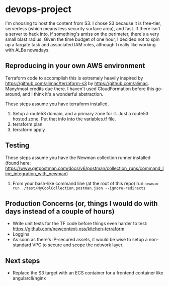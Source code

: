 # devops-project

I'm choosing to host the content from S3. I chose S3 because it is free-tier, serverless (which means less security surface area), and fast. If there isn't a server to hack into, if something's amiss on the perimeter, there's a very small blast radius. Given the time budget of one hour, I decided not to spin up a fargate task and associated IAM roles, although I really like working with ALBs nowadays.

## Reproducing in your own AWS environment

Terraform code to accomplish this is extremely heavily inspired by https://github.com/alimac/terraform-s3 by https://github.com/alimac. Many/most credits due there. I haven't used CloudFormation before this go-around, and I think it's a wonderful abstraction.

These steps assume you have terraform installed.

1. Setup a route53 domain, and a primary zone for it. Just a route53 hosted zone. Put that info into the variables.tf file.
2. terraform plan
3. terraform apply

## Testing

These steps assume you have the Newman collection runner installed (found here: https://www.getpostman.com/docs/v6/postman/collection_runs/command_line_integration_with_newman)

1. From your bash-like command line (at the root of this repo) run `newman run ./test/MyCoolCollection.postman.json --ignore-redirects`

## Production Concerns (or, things I would do with days instead of a couple of hours)
- Write unit tests for the TF code before things even harder to test: https://github.com/newcontext-oss/kitchen-terraform
- Loggins
- As soon as there's IP-secured assets, it would be wise to setup a non-standard VPC to secure and scope the network layer.

## Next steps
- Replace the S3 target with an ECS container for a frontend container like angularcli/nginx